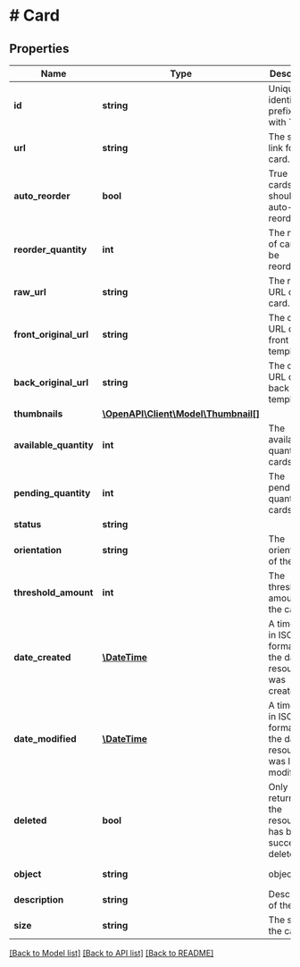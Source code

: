 # # Card

## Properties

Name | Type | Description | Notes
------------ | ------------- | ------------- | -------------
**id** | **string** | Unique identifier prefixed with &#x60;card_&#x60;. | [optional]
**url** | **string** | The signed link for the card. | [optional]
**auto_reorder** | **bool** | True if the cards should be auto-reordered. | [optional] [default to false]
**reorder_quantity** | **int** | The number of cards to be reordered. | [optional]
**raw_url** | **string** | The raw URL of the card. | [optional]
**front_original_url** | **string** | The original URL of the front template. | [optional]
**back_original_url** | **string** | The original URL of the back template. | [optional]
**thumbnails** | [**\OpenAPI\Client\Model\Thumbnail[]**](Thumbnail.md) |  | [optional]
**available_quantity** | **int** | The available quantity of cards. | [optional] [default to 0]
**pending_quantity** | **int** | The pending quantity of cards. | [optional] [default to 0]
**status** | **string** |  | [optional]
**orientation** | **string** | The orientation of the card. | [optional] [default to ORIENTATION_HORIZONTAL]
**threshold_amount** | **int** | The threshold amount of the card | [optional] [default to 0]
**date_created** | [**\DateTime**](\DateTime.md) | A timestamp in ISO 8601 format of the date the resource was created. | [optional]
**date_modified** | [**\DateTime**](\DateTime.md) | A timestamp in ISO 8601 format of the date the resource was last modified. | [optional]
**deleted** | **bool** | Only returned if the resource has been successfully deleted. | [optional]
**object** | **string** | object | [optional] [default to OBJECT_CARD]
**description** | **string** | Description of the card. | [optional]
**size** | **string** | The size of the card | [optional] [default to SIZE__2_125X3_375]

[[Back to Model list]](../../README.md#models) [[Back to API list]](../../README.md#endpoints) [[Back to README]](../../README.md)
